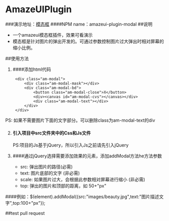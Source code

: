 # AmazeUIPlugin
###演示地址：[模态框](http://121.43.106.56:91/)
####NPM name：amazeui-plugin-modal
##说明
- 一个amazeui模态框插件，效果可看演示
- 模态框是针对图片的弹出开发的。可通过参数控制图片过大弹出时相对屏幕的缩小比例。

##使用方法
1. ####添加html代码

    	<div class="am-modal">
			<div class="am-modal-mask"></div>
			<div class="am-modal-bd">
		   	 	<button class="am-modal-close">X</button>
				<div><canvas id="am-modal-cvs"></canvas></div>
				<div class="am-modal-text"></div>
			</div>
		</div>
PS: 如果不需要图片下面的文字部分。可以删除class为am-modal-text的div


2. #### 引入项目中src文件夹中的Css和Js文件

	PS:项目的Js基于jQuery，所以引入Js之前请先引入jQuery

3. ####通过jQuery选择需要添加效果的元素，添加addModal方法he方法参数
	- src: 弹出图片的路径(必需)
	- text: 图片底部的文字 (非必需)
	- scale: 如果图片过大，会根据此参数相对屏幕进行缩小 (非必需)
	- top: 弹出的图片和顶部的距离，如 50+"px"
	
####例如：$(element).addModal({src:"images/beauty.jpg",text:"图片描述文字",top:100+"px"});


##test pull request
